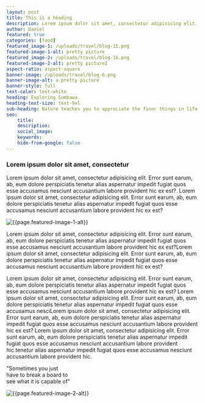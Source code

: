 ```yaml
---
layout: post
title: This is a heading
description: Lorem ipsum dolor sit amet, consectetur adipisicing elit. Error sunt earum, ab, eum dolore perspiciatis tenetur alias aspernatur
author: Daniel
featured: true
categories: [food]
featured_image-1: /uploads/travel/blog-15.png
featured-image-1-alt: pretty picture
featured_image-2: /uploads/travel/blog-16.png
featured-image-2-alt: pretty picture2
aspect-ratio: aspect-square
banner-image: /uploads/travel/blog-6.png
banner-image-alt: a pretty picture
banner-style: full
text-color: text-white
heading: Exploring Sumbawa.
heading-text-size: text-9xl
sub-heading: Nature teaches you to appreciate the finer things in life, to be present, live in the moment and just breathe.
seo: 
    title: 
    description: 
    social_image: 
    keywords: 
    hide-from-google: false
---
```


<h3 class="text-2xl text-normal py-16">Lorem ipsum dolor sit amet, consectetur </h3>

<p>Lorem ipsum dolor sit amet, consectetur adipisicing elit. Error sunt earum, ab, eum dolore perspiciatis tenetur alias aspernatur impedit fugiat quos esse accusamus nesciunt accusantium labore provident hic ex est?.
Lorem ipsum dolor sit amet, consectetur adipisicing elit. Error sunt earum, ab, eum dolore perspiciatis tenetur alias aspernatur impedit fugiat quos esse accusamus nesciunt accusantium labore provident hic ex est?</p>

<img class="inline-block items-center py-5p" src="{{page.featured_image-1}}" alt="{{page.featured-image-1-alt}}">

<p class="pb-5p"> Lorem ipsum dolor sit amet, consectetur adipisicing elit. Error sunt earum, ab, eum dolore perspiciatis tenetur alias aspernatur impedit fugiat quos esse accusamus nesciunt accusantium labore provident hic ex est?Lorem ipsum dolor sit amet, consectetur adipisicing elit. Error sunt earum, ab, eum dolore perspiciatis tenetur alias aspernatur impedit fugiat quos esse accusamus nesciunt accusantium labore provident hic ex est?</p>

<p>Lorem ipsum dolor sit amet, consectetur adipisicing elit. Error sunt earum, ab, eum dolore perspiciatis tenetur alias aspernatur impedit fugiat quos esse accusamus nesciunt accusantium labore provident hic ex est?
Lorem ipsum dolor sit amet, consectetur adipisicing elit. Error sunt earum, ab, eum dolore perspiciatis tenetur alias aspernatur impedit fugiat quos esse accusamus nesciLorem ipsum dolor sit amet, consectetur adipisicing elit. Error sunt earum, ab, eum dolore perspiciatis tenetur alias aspernatur impedit fugiat quos esse accusamus nesciunt accusantium labore provident hic ex est? Lorem ipsum dolor sit amet, consectetur adipisicing elit. Error sunt earum, ab, eum dolore perspiciatis tenetur alias aspernatur impedit fugiat quos esse accusamus nesciunt accusantium labore provident hic.tenetur alias aspernatur impedit fugiat quos esse accusamus nesciunt accusantium labore provident hic.</p>

<p class="font-serif text-6xl py-5p">"Sometimes you just <br>have to break a board to <br>see what it is capable of"</p>


<img class="inline-block items-center py-5p" src="{{page.featured_image-2}}" alt="{{page.featured-image-2-alt}}">